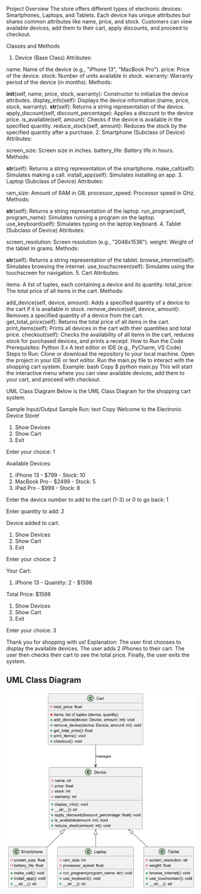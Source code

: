 Project Overview
The store offers different types of electronic devices: Smartphones, Laptops, and Tablets. Each device has unique attributes but shares common attributes like name, price, and stock. Customers can view available devices, add them to their cart, apply discounts, and proceed to checkout.

Classes and Methods
1. Device (Base Class)
Attributes:

name: Name of the device (e.g., "iPhone 13", "MacBook Pro").
price: Price of the device.
stock: Number of units available in stock.
warranty: Warranty period of the device (in months).
Methods:

__init__(self, name, price, stock, warranty): Constructor to initialize the device attributes.
display_info(self): Displays the device information (name, price, stock, warranty).
__str__(self): Returns a string representation of the device.
apply_discount(self, discount_percentage): Applies a discount to the device price.
is_available(self, amount): Checks if the device is available in the specified quantity.
reduce_stock(self, amount): Reduces the stock by the specified quantity after a purchase.
2. Smartphone (Subclass of Device)
Attributes:

screen_size: Screen size in inches.
battery_life: Battery life in hours.
Methods:

__str__(self): Returns a string representation of the smartphone.
make_call(self): Simulates making a call.
install_app(self): Simulates installing an app.
3. Laptop (Subclass of Device)
Attributes:

ram_size: Amount of RAM in GB.
processor_speed: Processor speed in GHz.
Methods:

__str__(self): Returns a string representation of the laptop.
run_program(self, program_name): Simulates running a program on the laptop.
use_keyboard(self): Simulates typing on the laptop keyboard.
4. Tablet (Subclass of Device)
Attributes:

screen_resolution: Screen resolution (e.g., "2048x1536").
weight: Weight of the tablet in grams.
Methods:

__str__(self): Returns a string representation of the tablet.
browse_internet(self): Simulates browsing the internet.
use_touchscreen(self): Simulates using the touchscreen for navigation.
5. Cart
Attributes:

items: A list of tuples, each containing a device and its quantity.
total_price: The total price of all items in the cart.
Methods:

add_device(self, device, amount): Adds a specified quantity of a device to the cart if it is available in stock.
remove_device(self, device, amount): Removes a specified quantity of a device from the cart.
get_total_price(self): Returns the total price of all items in the cart.
print_items(self): Prints all devices in the cart with their quantities and total price.
checkout(self): Checks the availability of all items in the cart, reduces stock for purchased devices, and prints a receipt.
How to Run the Code
Prerequisites:
Python 3.x
A text editor or IDE (e.g., PyCharm, VS Code)
Steps to Run:
Clone or download the repository to your local machine.
Open the project in your IDE or text editor.
Run the main.py file to interact with the shopping cart system.
Example:
bash
Copy
$ python main.py
This will start the interactive menu where you can view available devices, add them to your cart, and proceed with checkout.

UML Class Diagram
Below is the UML Class Diagram for the shopping cart system.


Sample Input/Output
Sample Run:
text
Copy
Welcome to the Electronic Device Store!
1. Show Devices
2. Show Cart
3. Exit

Enter your choice: 1

Available Devices:
1. iPhone 13 - $799 - Stock: 10
2. MacBook Pro - $2499 - Stock: 5
3. iPad Pro - $999 - Stock: 8

Enter the device number to add to the cart (1-3) or 0 to go back: 1

Enter quantity to add: 2

Device added to cart.

1. Show Devices
2. Show Cart
3. Exit

Enter your choice: 2

Your Cart:
1. iPhone 13 - Quantity: 2 - $1598

Total Price: $1598

1. Show Devices
2. Show Cart
3. Exit

Enter your choice: 3

Thank you for shopping with us!
Explanation:
The user first chooses to display the available devices.
The user adds 2 iPhones to their cart.
The user then checks their cart to see the total price.
Finally, the user exits the system.

## UML Class Diagram
![UML Diagram](diagram.png)


